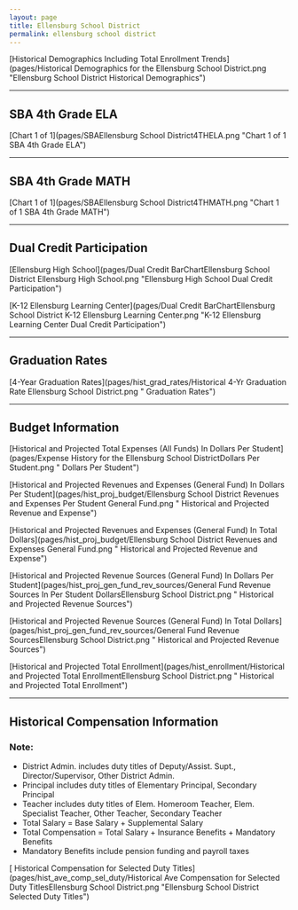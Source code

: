 ```yaml
---
layout: page
title: Ellensburg School District
permalink: ellensburg school district
---
```



[Historical Demographics Including Total Enrollment Trends](pages/Historical Demographics for the Ellensburg School District.png "Ellensburg School District Historical Demographics")

___

## SBA 4th Grade ELA

[Chart 1 of 1](pages/SBAEllensburg School District4THELA.png "Chart 1 of 1 SBA 4th Grade ELA")


___

## SBA 4th Grade MATH

[Chart 1 of 1](pages/SBAEllensburg School District4THMATH.png "Chart 1 of 1 SBA 4th Grade MATH")


___

## Dual Credit Participation

[Ellensburg High School](pages/Dual Credit BarChartEllensburg School District Ellensburg High School.png "Ellensburg High School Dual Credit Participation")

[K-12 Ellensburg Learning Center](pages/Dual Credit BarChartEllensburg School District K-12 Ellensburg Learning Center.png "K-12 Ellensburg Learning Center Dual Credit Participation")


___

## Graduation Rates

[4-Year Graduation Rates](pages/hist_grad_rates/Historical 4-Yr Graduation Rate Ellensburg School District.png " Graduation Rates")


___

## Budget Information

[Historical and Projected Total Expenses (All Funds) In Dollars Per Student](pages/Expense History for the Ellensburg School DistrictDollars Per Student.png " Dollars Per Student")

[Historical and Projected Revenues and Expenses (General Fund) In Dollars Per Student](pages/hist_proj_budget/Ellensburg School District Revenues and Expenses Per Student General Fund.png " Historical and Projected Revenue and Expense")

[Historical and Projected Revenues and Expenses (General Fund) In Total Dollars](pages/hist_proj_budget/Ellensburg School District Revenues and Expenses General Fund.png " Historical and Projected Revenue and Expense")

[Historical and Projected Revenue Sources (General Fund) In Dollars Per Student](pages/hist_proj_gen_fund_rev_sources/General Fund Revenue Sources In Per Student DollarsEllensburg School District.png " Historical and Projected Revenue Sources")

[Historical and Projected Revenue Sources (General Fund) In Total Dollars](pages/hist_proj_gen_fund_rev_sources/General Fund Revenue SourcesEllensburg School District.png " Historical and Projected Revenue Sources")

[Historical and Projected Total Enrollment](pages/hist_enrollment/Historical and Projected Total EnrollmentEllensburg School District.png " Historical and Projected Total Enrollment")


___

## Historical Compensation Information
### Note:
- District Admin. includes duty titles of Deputy/Assist. Supt., Director/Supervisor, Other District Admin.
- Principal includes duty titles of Elementary Principal, Secondary Principal
- Teacher includes duty titles of Elem. Homeroom Teacher, Elem. Specialist Teacher, Other Teacher, Secondary Teacher
- Total Salary = Base Salary + Supplemental Salary
- Total Compensation = Total Salary + Insurance Benefits + Mandatory Benefits
- Mandatory Benefits include pension funding and payroll taxes

[ Historical Compensation for Selected Duty Titles](pages/hist_ave_comp_sel_duty/Historical Ave Compensation for Selected Duty TitlesEllensburg School District.png "Ellensburg School District Selected Duty Titles")

